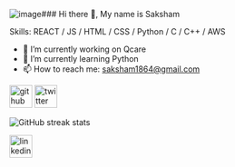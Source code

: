 ![image](https://github.com/saksham1864/saksham1864/assets/132849795/7a613556-ba40-4f5c-97d8-fc4624516b22)### Hi there 👋, My name is Saksham

Skills:   REACT / JS / HTML / CSS / Python / C / C++ / AWS 

- 🔭 I’m currently working on Qcare 
- 🌱 I’m currently learning Python 
- 📫 How to reach me: saksham1864@gmail.com 


[<img src='https://img.icons8.com/?size=100&id=12599&format=png&color=000000' alt='github' height='40'>](https://github.com/saksham1864)  [<img src='https://img.icons8.com/?size=100&id=01GWmP9aUoPj&format=png&color=000000 ' alt='twitter' height='40'>](https://twitter.com/@fawkesverse)

![GitHub streak stats](https://streak-stats.demolab.com/?user=saksham1864)  



[<img src='https://img.icons8.com/?size=100&id=98960&format=png&color=000000' alt='linkedin' height='40'>](https://www.linkedin.com/in/sakshamsharma24/) 
